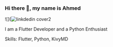 ### Hi there 👋, my name is Ahmed
![](![linkdedin cover2](https://github.com/khanahmed22/khanahmed22/assets/149488316/631d49f4-7402-4204-b9f1-557da6d495d1)

I am a Flutter Developer and a Python Enthusiast

Skills: Flutter, Python, KivyMD






